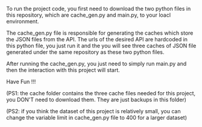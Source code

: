 To run the project code, you first need to download the two python files in this repository, which are cache_gen.py and main.py, to your 
loacl environment.

The cache_gen.py file is responsible for generating the caches which store the JSON files from the API.
The urls of the desired API are hardcoded in this python file, you just run it and the you will see three caches of JSON file
generated under the same repository as these two python files.

After running the cache_gen.py,  you just need to simply run main.py and then the interaction with this project will start.

Have Fun !!!

(PS1: the cache folder contains the three cache files needed for this project, you DON'T need to download them. They are just backups in this folder)

(PS2: if you think the dataset of this project is relatively small, you can change the variable limit in cache_gen.py file to 400 for a larger dataset)
